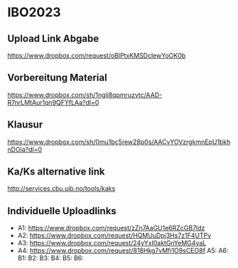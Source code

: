 # IBO2023

## Upload Link Abgabe 

https://www.dropbox.com/request/oBlPtxKMSDclewYoOK0b


## Vorbereitung Material

https://www.dropbox.com/sh/1nglj8qpmruzvtc/AAD-R7nrLMtAur1qn9QFYfLAa?dl=0

## Klausur

https://www.dropbox.com/sh/0mu1bc5rew28p0s/AACvYOVzrgkmnEpU1bkhnDOia?dl=0

## Ka/Ks alternative link

http://services.cbu.uib.no/tools/kaks

## Individuelle Uploadlinks

- A1: https://www.dropbox.com/request/zZn7AaGU1e6RZcGB7ldz
- A2: https://www.dropbox.com/request/HQMUuDpj3Hs7z1F4UTPv
- A3: https://www.dropbox.com/request/24yYxI0aktGnYeMG4yaL
- A4: https://www.dropbox.com/request/818Hkg7vMfj1O9sCEO8f
A5:
A6:
B1:
B2:
B3:
B4:
B5:
B6:

